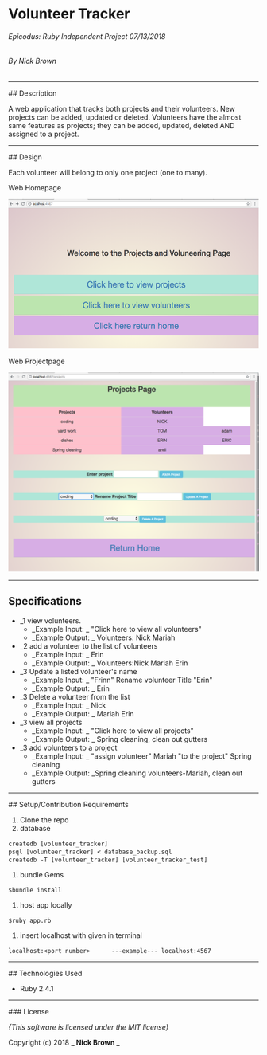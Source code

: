 # Volunteer Tracker

###### Epicodus: Ruby Independent Project 07/13/2018
###### By Nick Brown

<hr />
## Description

 A web application that tracks both projects and their volunteers. New projects can be added, updated or deleted. Volunteers have the almost same features as projects; they can be added, updated, deleted AND assigned to a project.

<hr />
## Design

Each volunteer will belong to only one project (one to many).

Web Homepage

<img height="300" src="public/homepage.png">

Web Projectpage

<img  height="400" src="public/projects-page.png">

<hr />

## Specifications
* _1 view volunteers.
  - _Example Input: _ "Click here to view all volunteers"
  - _Example Output: _ Volunteers: Nick Mariah
* _2 add a volunteer to the list of volunteers
  - _Example Input: _ Erin
  - _Example Output: _ Volunteers:Nick Mariah Erin
* _3 Update a listed volunteer's name
  - _Example Input: _ "Frinn" Rename volunteer Title "Erin"
  - _Example Output: _ Erin
* _3 Delete a volunteer from the list
  - _Example Input: _ Nick
  - _Example Output: _ Mariah Erin
* _3 view all projects
  - _Example Input: _ "Click here to view all projects"
  - _Example Output: _ Spring cleaning, clean out gutters
* _3 add volunteers to a project
  - _Example Input: _ "assign volunteer" Mariah "to the project" Spring cleaning
  - _Example Output: _Spring cleaning volunteers-Mariah, clean out gutters

<hr />
## Setup/Contribution Requirements

1. Clone the repo
1. database
```
createdb [volunteer_tracker]
psql [volunteer_tracker] < database_backup.sql
createdb -T [volunteer_tracker] [volunteer_tracker_test]
```
1. bundle Gems
```
$bundle install
```
1. host app locally
```
$ruby app.rb
```
1. insert localhost with <port number> given in terminal
```
localhost:<port number>      ---example--- localhost:4567
```

<hr />
## Technologies Used

* Ruby 2.4.1

<hr />
### License

*{This software is licensed under the MIT license}*

Copyright (c) 2018 **_  Nick Brown  _**
